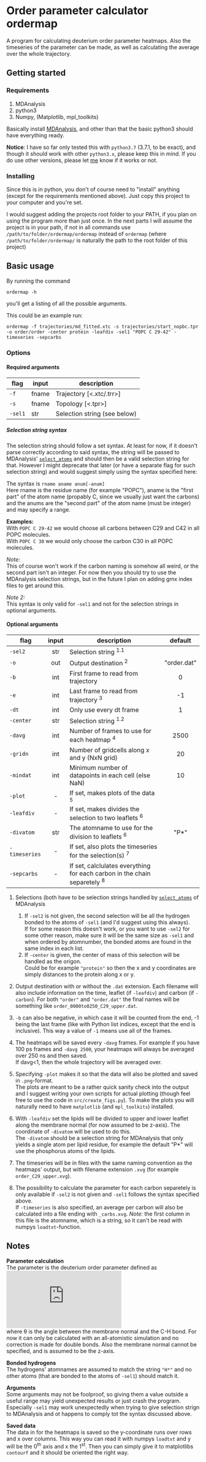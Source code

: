 # Order parameter calculator ordermap

A program for calculating deuterium order parameter heatmaps. Also the timeseries of the parameter can be made, as well as calculating the average over the whole trajectory.



## Getting started


### Requirements

1. MDAnalysis
2. python3
3. Numpy, (Matplotlib, mpl_toolkits)

Basically install [MDAnalysis](https://www.mdanalysis.org/), and other than that the basic python3 should have everything ready.

**Notice**: I have so far only tested this with `python3.7` (3.7.1, to be exact), and though it should work with other `python3.x`, please keep this in mind. If you do use other versions, please let [me](mailto:santeri.e.paajanen@helsinki.fi) know if it works or not.

### Installing

Since this is in python, you don't of course need to "install" anything (except for the requirements mentioned above). Just copy this project to your computer and you're set.

I would suggest adding the projects root folder to your PATH, if you plan on using the program more than just once. In the next parts I will assume the project is in your path, if not in all commands use `/path/to/folder/ordermap/ordermap` instead of `ordermap` (where `/path/to/folder/ordermap/` is naturally the path to the root folder of this project)



## Basic usage


By running the command
```
ordermap -h
```

you'll get a listing of all the possible arguments.

This could be an example run:
```
ordermap -f trajectories/md_fitted.xtc -s trajectories/start_nopbc.tpr -o order/order -center protein -leafdiv -sel1 "POPC C 29-42" -timeseries -sepcarbs
```


### Options

#### Required arguments

| flag | input | description |
| --- | - | - |
| `-f` | fname | Trajectory [<.xtc/.trr>] |
|`-s` | fname | Topology [<.tpr>] |
| `-sel1` | str | Selection string (see below) |


##### Selection string syntax

The selection string should follow a set syntax. At least for now, if it doesn't parse correctly according to said syntax, the string will be passed to MDAnalysis' [`select_atoms`](https://www.mdanalysis.org/docs/documentation_pages/selections.html#selection-keywords) and should then be a valid selection string for that. However I might deprecate that later (or have a separate flag for such selection string) and would suggest simply using the syntax specified here:

The syntax is `rname aname anum[-anum]`  
Here rname is the residue name (for example "POPC"), aname is the "first part" of the atom name (propably C, since we usually just want the carbons) and the anums are the "second part" of the atom name (must be integer) and may specify a range.

**Examples:**  
With `POPC C 29-42` we would choose all carbons between C29 and C42 in all POPC molecules.  
With `POPC C 30` we would only choose the carbon C30 in all POPC molecules.

*Note:*  
This of course won't work if the carbon naming is somehow all weird, or the second part isn't an integer. For now then you should try to use the MDAnalysis selection strings, but in the future I plan on adding gmx index files to get around this.

*Note 2:*  
This syntax is only valid for `-sel1` and not for the selection strings in optional arguments.


#### Optional arguments


| flag| input  | description | default |
| --- |:-:| - | :-: |
| `-sel2` | str | Selection string <sup>1.1</sup> |
| `-o` | out | Output destination <sup>2</sup> | "order.dat" |
| `-b` | int | First frame to read from trajectory | 0 |
| `-e` | int | Last frame to read from trajectory <sup>3</sup> | -1 |
| `-dt` | int | Only use every dt frame | 1 |
| `-center` | str | Selection string <sup>1.2</sup> |
| `-davg` | int | Number of frames to use for each heatmap <sup>4</sup> | 2500 |
| `-gridn` | int | Number of gridcells along x and y (NxN grid) | 20 |
| `-mindat` | int | Minimum number of datapoints in each cell (else NaN) | 10 |
| `-plot` | - | If set, makes plots of the data <sup>5</sup> |
| `-leafdiv` | - | If set, makes divides the selection to two leaflets <sup>6</sup> |
| `-divatom` | str | The atomname to use for the division to leaflets <sup>6</sup> | "P*" |
| `-timeseries` | - | If set, also plots the timeseries for the selection(s) <sup>7</sup> |
| `-sepcarbs` | - | If set, calclulates everything for each carbon in the chain separetely <sup>8</sup> |

1. Selections (both have to be selection strings handled by [`select_atoms`](https://www.mdanalysis.org/docs/documentation_pages/selections.html#selection-keywords) of MDAnalysis
   1. If `-sel2` is not given, the second selection will be all the hydrogen bonded to the atoms of `-sel1` (and I'd suggest using this always).  
   If for some reason this doesn't work, or you want to use `-sel2` for some other reason, make sure it will be the same size as `-sel1` and when ordered by atomnumber, the bonded atoms are found in the same index in each list.
   2. If `-center` is given, the center of mass of this selection will be handled as the origon.  
    Could be for example `"protein"` so then the x and y coordinates are simply distances to the protein along x or y.

2. Output destination with or without the `.dat` extension. Each filename will also include information on the time, leaflet (if `-leafdiv`) and carbon (if `-carbon`). For both `"order"` and `"order.dat"` the final names will be something like `order_0000to0250_C29_upper.dat`.

3. `-b` can also be negative, in which case it will be counted from the end, -1 being the last frame (like with Python list indices, except that the end is inclusive). This way a value of `-1` means use all of the frames.

4. The heatmaps will be saved every `-davg` frames. For example if you have 100 ps frames and `-davg 2500`, your heatmaps will always be averaged over 250 ns and then saved.  
If davg<1, then the whole trajectory will be averaged over.

5. Specifying `-plot` makes it so that the data will also be plotted and saved in `.png`-format.  
The plots are meant to be a rather quick sanity check into the output and I suggest writing your own scripts for actual plotting (though feel free to use the code in `src/create_figs.py`).
To make the plots you will naturally need to have `matplotlib` (and `mpl_toolkits`) installed.

6. With `-leafdiv` set the lipids will be divided to upper and lower leaflet along the membrane normal (for now assumed to be z-axis). The coordinate of `-divatom` will be used to do this.  
The `-divatom` should be a selection string for MDAnalysis that only yields a single atom per lipid residue, for example the default "P*" will use the phosphorus atoms of the lipids.

7. The timeseries will be in files with the same naming convention as the heatmaps' output, but with filename extension `.xvg` (for example `order_C29_upper.xvg`).

8. The possibility to calculate the parameter for each carbon separetely is only available if `-sel2` is not given and `-sel1` follows the syntax specified above.  
If `-timeseries` is also specified, an average per carbon will also be calculated into a file ending with `_carbs.xvg`. *Note:* the first column in this file is the atomname, which is a string, so it can't be read with numpys `loadtxt`-function.



## Notes

**Parameter calculation**  
The parameter is the deuterium order parameter defined as  
![3/2<cos2(theta)>-1/2](http://www.sciweavers.org/tex2img.php?eq=%5Cfrac%7B3%7D%7B2%7D%5Cleft%5Clangle%5Ccos%5E2%28%5Ctheta%29%5Cright%5Crangle-%5Cfrac%7B1%7D%7B2%7D&bc=Transparent&fc=Black&im=png&fs=12&ff=arev&edit=0)  
where &theta; is the angle between the membrane normal and the C-H bond. For now it can only be calculated with an all-atomistic simulation and no correction is made for double bonds. Also the membrane normal cannot be specified, and is assumed to be the z-axis.

**Bonded hydrogens**  
The hydrogens' atomnames are assumed to match the string `"H*"` and no other atoms (that are bonded to the atoms of `-sel1`) should match it.

**Arguments**  
Some arguments may not be foolproof, so giving  them a value outside a useful range may yield unexpected results or just crash the program.  
Especially `-sel1` may work unexpectedly when trying to give selection strign to MDAnalysis and ot happens to comply tot the syntax discussed above.

**Saved data**  
The data in for the heatmaps is saved so the y-coordinate runs over rows and x over columns. This way you can read it with numpys `loadtxt` and y will be the 0<sup>th</sup> axis and x the 1<sup>st</sup>. Then you can simply give it to matplotlibs `contourf` and it should be oriented the right way.

